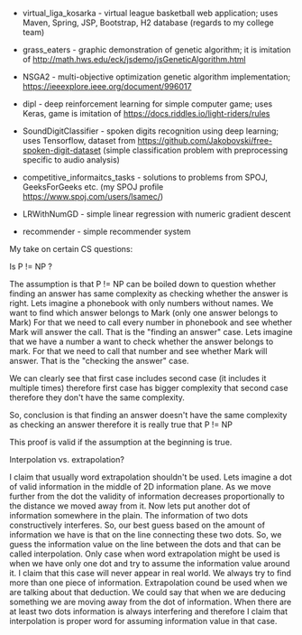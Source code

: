 - virtual_liga_kosarka - virtual league basketball web application; uses Maven, Spring, JSP, Bootstrap, H2 database
						(regards to my college team)
						
- grass_eaters - graphic demonstration of genetic algorithm; it is imitation of http://math.hws.edu/eck/jsdemo/jsGeneticAlgorithm.html

- NSGA2 - multi-objective optimization genetic algorithm implementation; https://ieeexplore.ieee.org/document/996017

- dipl - deep reinforcement learning for simple computer game; uses Keras, game is imitation of https://docs.riddles.io/light-riders/rules

- SoundDigitClassifier - spoken digits recognition using deep learning; uses Tensorflow, dataset from https://github.com/Jakobovski/free-spoken-digit-dataset
						(simple classification problem with preprocessing specific to audio analysis)
						
- competitive_informaitcs_tasks - solutions to problems from SPOJ, GeeksForGeeks etc. 
								(my SPOJ profile https://www.spoj.com/users/lsamec/)

- LRWithNumGD - simple linear regression with numeric gradient descent

- recommender - simple recommender system


My take on certain CS questions:

Is P != NP ?

The assumption is that P != NP can be boiled down to question whether finding an answer has same complexity
as checking whether the answer is right.
Lets imagine a phonebook with only numbers without names. We want to find which answer belongs to Mark (only one answer belongs to Mark)
For that we need to call every number in phonebook and see whether Mark will answer the call.
That is the "finding an answer" case.
Lets imagine that we have a number a want to check whether the answer belongs to mark.
For that we need to call that number and see whether Mark will answer.
That is the "checking the answer" case.

We can clearly see that first case includes second case (it includes it multiple times)
therefore first case has bigger complexity that second case therefore they don't have the same complexity.

So, conclusion is that finding an answer doesn't have the same complexity as checking an answer
therefore it is really true that P != NP

This proof is valid if the assumption at the beginning is true.



Interpolation vs. extrapolation?

I claim that usually word extrapolation shouldn't be used.
Lets imagine a dot of valid information in the middle of 2D information plane.
As we move further from the dot the validity of information decreases proportionally to the distance we moved away from it.
Now lets put another dot of information somewhere in the plain.
The information of two dots constructively interferes.
So, our best guess based on the amount of information we have is that on the line connecting these two dots.
So, we guess the information value on the line between the dots and that can be called interpolation.
Only case when word extrapolation might be used is when we have only one dot and try to assume the information
value around it. I claim that this case will never appear in real world. We always try to find more than one piece of information.
Extrapolation cound be used when we are talking about that deduction. 
We could say that when we are deducing something we are moving away from the dot of information.
When there are at least two dots information is always interfering and therefore I claim that interpolation is proper word for assuming information value in that case. 
 









	


